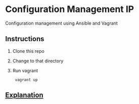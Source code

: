 # Configuration Management IP

Configuration management using Ansible and Vagrant

## Instructions

1. Clone this repo

2. Change to that directory

3. Run vagrant

        vagrant up


## [Explanation](explanation.md)